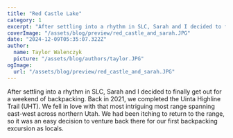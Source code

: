 ```yaml
---
title: "Red Castle Lake"
category: 1
excerpt: "After settling into a rhythm in SLC, Sarah and I decided to finally get out for a weekend of backpacking. Back in 2021, we completed the Uinta Highline Trail (UHT). We fell in love with that most intriguing most range spanning east-west across northern Utah. We had been itching to return to the range, so it was an easy decision to venture back there for our first backpacking excursion as locals."
coverImage: "/assets/blog/preview/red_castle_and_sarah.JPG"
date: "2024-12-09T05:35:07.322Z"
author:
  name: Taylor Walenczyk
  picture: "/assets/blog/authors/taylor.JPG"
ogImage:
  url: "/assets/blog/preview/red_castle_and_sarah.JPG"
---
```



After settling into a rhythm in SLC, Sarah and I decided to finally get out for a weekend of backpacking. Back in 2021, we completed the Uinta Highline Trail (UHT). We fell in love with that most intriguing most range spanning east-west across northern Utah. We had been itching to return to the range, so it was an easy decision to venture back there for our first backpacking excursion as locals.
